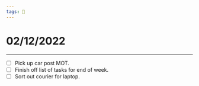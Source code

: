```yaml
---
tags: 📆
---
```


# 02/12/2022
---

- [ ] Pick up car post MOT.
- [ ] Finish off list of tasks for end of week.
- [ ] Sort out courier for laptop.
